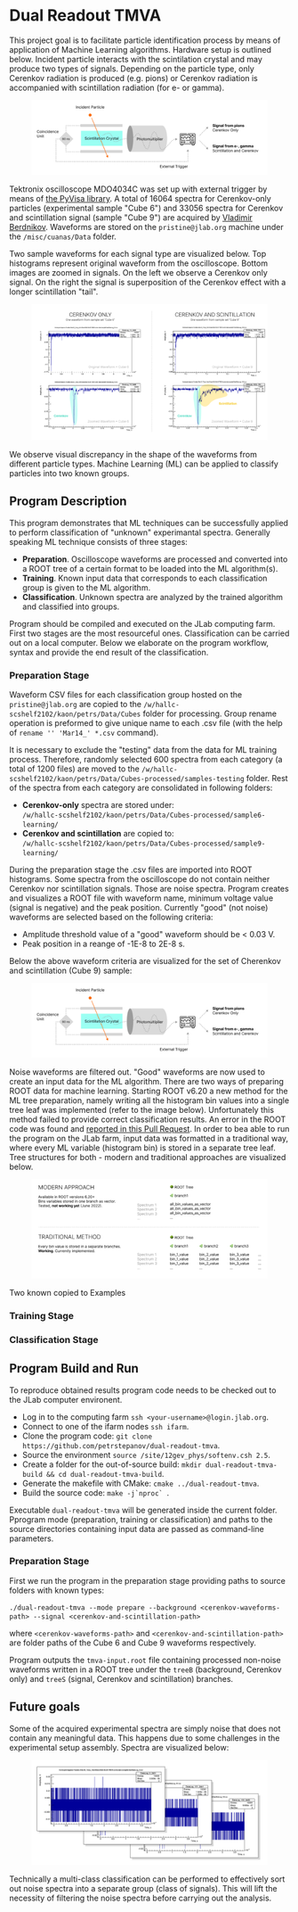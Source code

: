 # Dual Readout TMVA

This project goal is to facilitate particle identification process by means of application of Machine Learning algorithms. Hardware setup is outlined below. Incident particle interacts with the scintilation crystal and may produce two types of signals. Depending on the particle type, only Cerenkov radiation is produced (e.g. pions) or Cerenkov radiation is accompanied with scintillation radiation (for e- or gamma).

<figure>
  <img src="https://raw.githubusercontent.com/petrstepanov/dual-readout-tmva/main/resources/setup.png" alt="Particle identification setup schematics" />
</figure>

Tektronix oscilloscope MDO4034C was set up with external trigger by means of [the PyVisa library](https://github.com/petrstepanov/tek). A total of 16064 spectra for Cerenkov-only particles (experimental sample "Cube 6") and 33056 spectra for Cerenkov and scintillation signal (sample "Cube 9") are acquired by [Vladimir Berdnikov](berdnik@jlab.org). Waveforms are stored on the `pristine@jlab.org` machine under the `/misc/cuanas/Data` folder.

Two sample waveforms for each signal type are visualized below. Top histograms represent original waveform from the oscilloscope. Bottom images are zoomed in signals. On the left we observe a Cerenkov only signal. On the right the signal is superposition of the Cerenkov effect with a longer scintillation "tail". 

<figure>
  <img src="https://raw.githubusercontent.com/petrstepanov/dual-readout-tmva/main/resources/spectra.png" alt="Two types of signals for the binary classification" />
</figure>

We observe visual discrepancy in the shape of the waveforms from different particle types. Machine Learning (ML) can be applied to classify particles into two known groups.

## Program Description

This program demonstrates that ML techniques can be successfully applied to perform classification of "unknown" experimantal spectra. Generally speaking ML technique consists of three stages:

* **Preparation**. Oscilloscope waveforms are processed and converted into a ROOT tree of a certain format to be loaded into the ML algorithm(s).
* **Training**. Known input data that corresponds to each classification group is given to the ML algorithm.
* **Classification**. Unknown spectra are analyzed by the trained algorithm and classified into groups.

Program should be compiled and executed on the JLab computing farm. First two stages are the most resourceful ones. Classification can be carried out on a local computer. Below we elaborate on the program workflow, syntax and provide the end result of the classification.

### Preparation Stage

Waveform CSV files for each classification group hosted on the `pristine@jlab.org` are copied to the `/w/hallc-scshelf2102/kaon/petrs/Data/Cubes` folder for processing. Group rename operation is preformed to give unique name to each .csv file (with the help of `rename '' 'Mar14_' *.csv` command).

It is necessary to exclude the "testing" data from the data for ML training process. Therefore, randomly selected 600 spectra from each category (a total of 1200 files) are moved to the `/w/hallc-scshelf2102/kaon/petrs/Data/Cubes-processed/samples-testing` folder. Rest of the spectra from each category are consolidated in following folders:
* **Cerenkov-only** spectra are stored under:<br/>`/w/hallc-scshelf2102/kaon/petrs/Data/Cubes-processed/sample6-learning/`
* **Cerenkov and scintillation** are copied to:<br/>`/w/hallc-scshelf2102/kaon/petrs/Data/Cubes-processed/sample9-learning/`

During the preparation stage the .csv files are imported into ROOT histograms. Some spectra from the oscilloscope do not contain neither Cerenkov nor scintillation signals. Those are noise spectra. Program creates and visualizes a ROOT file with waveform name, minimum voltage value (signal is negative) and the peak position. Currently "good" (not noise) waveforms are selected based on the following criteria:
* Amplitude threshold value of a "good" waveform should be < 0.03 V. 
* Peak position in a reange of -1E-8 to 2E-8 s.

Below the above waveform criteria are visualized for the set of Cherenkov and scintillation (Cube 9) sample:

<figure>
  <img src="https://raw.githubusercontent.com/petrstepanov/dual-readout-tmva/main/resources/setup.png" alt="Particle identification setup schematics" />
</figure>

Noise waveforms are filtered out. "Good" waveforms are now used to create an input data for the ML algorithm. There are two ways of preparing ROOT data for machine learning. Starting ROOT v6.20 a new method for the ML tree preparation, namely writing all the histogram bin values into a single tree leaf was implemented (refer to the image below). Unfortunately this method failed to provide correct classification results. An error in the ROOT code was found and [reported in this Pull Request](https://github.com/root-project/root/pull/10780). In order to bea able to run the program on the JLab farm, input data was formatted in a traditional way, where every ML variable (histogram bin) is stored in a separate tree leaf. Tree structures for both - modern and traditional approaches are visualized below.

<figure>
  <img src="https://raw.githubusercontent.com/petrstepanov/dual-readout-tmva/main/resources/tree.png" alt="Creating ROOT tree with data for TMVA Machine Learning" />
</figure>

Two known copied to Examples 

### Training Stage

### Classification Stage

## Program Build and Run

To reproduce obtained results program code needs to be checked out to the JLab computer environent.

* Log in to the computing farm `ssh <your-username>@login.jlab.org`.
* Connect to one of the ifarm nodes `ssh ifarm`.
* Clone the program code: `git clone https://github.com/petrstepanov/dual-readout-tmva`.
* Source the environment `source /site/12gev_phys/softenv.csh 2.5`.
* Create a folder for the out-of-source build: `mkdir dual-readout-tmva-build && cd dual-readout-tmva-build`.
* Generate the makefile with CMake: `cmake ../dual-readout-tmva`.
* Build the source code: ``make -j`nproc` ``.

Executable `dual-readout-tmva` will be generated inside the current folder. Pprogram mode (preparation, training or classification) and paths to the source directories containing input data are passed as command-line parameters.

### Preparation Stage

First we run the program in the preparation stage providing paths to source folders with known types:

```
./dual-readout-tmva --mode prepare --background <cerenkov-waveforms-path> --signal <cerenkov-and-scintillation-path>
```

where `<cerenkov-waveforms-path>` and `<cerenkov-and-scintillation-path>` are folder paths of the Cube 6 and Cube 9 waveforms respectively.

Program outputs the `tmva-input.root` file containing processed non-noise waveforms written in a ROOT tree under the `treeB` (background, Cerenkov only) and `treeS` (signal, Cerenkov and scintillation) branches.

## Future goals

Some of the acquired experimental spectra are simply noise that does not contain any meaningful data. This happens due to some challenges in the experimental setup assembly. Spectra are visualized below:

<figure>
  <img src="https://raw.githubusercontent.com/petrstepanov/dual-readout-tmva/main/resources/noise.png" alt="Example noise specrtra to be classified with AI ROOt TMVA" />
</figure>

Technically a multi-class classification can be performed to effectively sort out noise spectra into a separate group (class of signals). This will lift the necessity of filtering the noise spectra before carrying out the analysis.